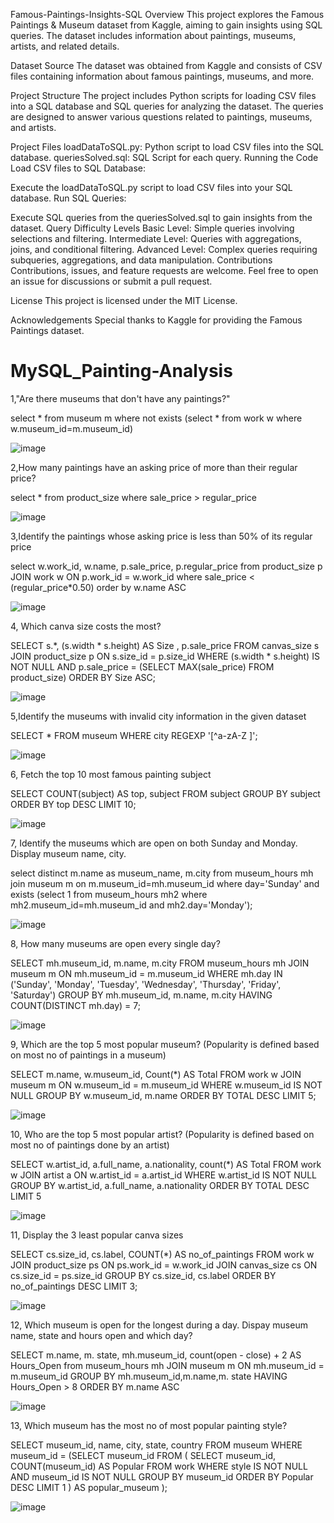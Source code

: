 Famous-Paintings-Insights-SQL
Overview
This project explores the Famous Paintings & Museum dataset from Kaggle, aiming to gain insights using SQL queries. The dataset includes information about paintings, museums, artists, and related details.

Dataset Source
The dataset was obtained from Kaggle and consists of CSV files containing information about famous paintings, museums, and more.

Project Structure
The project includes Python scripts for loading CSV files into a SQL database and SQL queries for analyzing the dataset. The queries are designed to answer various questions related to paintings, museums, and artists.

Project Files
loadDataToSQL.py: Python script to load CSV files into the SQL database.
queriesSolved.sql: SQL Script for each query.
Running the Code
Load CSV files to SQL Database:

Execute the loadDataToSQL.py script to load CSV files into your SQL database.
Run SQL Queries:

Execute SQL queries from the queriesSolved.sql to gain insights from the dataset.
Query Difficulty Levels
Basic Level: Simple queries involving selections and filtering.
Intermediate Level: Queries with aggregations, joins, and conditional filtering.
Advanced Level: Complex queries requiring subqueries, aggregations, and data manipulation.
Contributions
Contributions, issues, and feature requests are welcome. Feel free to open an issue for discussions or submit a pull request.

License
This project is licensed under the MIT License.

Acknowledgements
Special thanks to Kaggle for providing the Famous Paintings dataset.



# MySQL_Painting-Analysis

1,"Are there museums that don't have any paintings?"

select * from museum m
	where not exists (select * from work w
					 where w.museum_id=m.museum_id)

![image](https://github.com/user-attachments/assets/a1675aff-71ea-48cd-a22b-7385cd9bc570)

2,How many paintings have an asking price of more than their regular price? 

select * from product_size
where sale_price > regular_price

![image](https://github.com/user-attachments/assets/da1c7d8c-5ee4-48b0-89fa-255d51e013c6)

3,Identify the paintings whose asking price is less than 50% of its regular price

select w.work_id, w.name, p.sale_price, p.regular_price from product_size p
JOIN work w ON p.work_id = w.work_id
where sale_price < (regular_price*0.50)
order by w.name ASC

![image](https://github.com/user-attachments/assets/23158d86-ece6-452a-8e53-9ca82da27103)

4, Which canva size costs the most?


SELECT s.*, (s.width * s.height) AS Size , p.sale_price
FROM canvas_size s
JOIN product_size p ON s.size_id = p.size_id
WHERE (s.width * s.height) IS NOT NULL
AND p.sale_price = (SELECT MAX(sale_price) FROM product_size)
ORDER BY Size ASC;

![image](https://github.com/user-attachments/assets/dc83b371-6608-4692-8ffa-d1825f8d77a6)

5,Identify the museums with invalid city information in the given dataset

SELECT *
FROM museum
WHERE city REGEXP '[^a-zA-Z ]';

![image](https://github.com/user-attachments/assets/c331744d-ac8f-4be2-817b-1ff5d632822f)

6, Fetch the top 10 most famous painting subject

SELECT 
    COUNT(subject) AS top, subject
FROM
    subject
GROUP BY subject
ORDER BY top DESC
LIMIT 10;

![image](https://github.com/user-attachments/assets/2be3f7af-6243-447d-8642-c2434198e8d3)

7, Identify the museums which are open on both Sunday and Monday. Display museum name, city.

select distinct m.name as museum_name, m.city from museum_hours mh 
	join museum m on m.museum_id=mh.museum_id
	where day='Sunday'
	and exists (select 1 from museum_hours mh2 
				where mh2.museum_id=mh.museum_id 
			    and mh2.day='Monday');

![image](https://github.com/user-attachments/assets/ebcd8de5-d7ad-410e-a9af-797508597bb8)

8, How many museums are open every single day?

SELECT mh.museum_id, m.name, m.city
FROM museum_hours mh
JOIN museum m ON mh.museum_id = m.museum_id
WHERE mh.day IN ('Sunday', 'Monday', 'Tuesday', 'Wednesday', 'Thursday', 'Friday', 'Saturday')
GROUP BY mh.museum_id, m.name, m.city
HAVING COUNT(DISTINCT mh.day) = 7;

![image](https://github.com/user-attachments/assets/4942f875-b8d2-43b1-b800-93b5aee8095e)

9, Which are the top 5 most popular museum? (Popularity is defined based on most no of paintings in a museum)

SELECT m.name, w.museum_id, Count(*) AS Total FROM work w
JOIN museum m ON w.museum_id = m.museum_id 
WHERE w.museum_id IS NOT NULL
GROUP BY w.museum_id, m.name
ORDER BY TOTAL DESC  LIMIT  5;

![image](https://github.com/user-attachments/assets/0f7e7531-26d3-4e58-8875-52a610bbc425)

10, Who are the top 5 most popular artist? (Popularity is defined based on most no of paintings done by an artist)

SELECT w.artist_id, a.full_name, a.nationality, count(*) AS Total FROM work w
JOIN artist a ON w.artist_id = a.artist_id
WHERE w.artist_id IS NOT NULL 
GROUP BY w.artist_id, a.full_name, a.nationality
ORDER BY TOTAL DESC LIMIT 5

![image](https://github.com/user-attachments/assets/5b85afdc-7f78-4f19-8603-19fe66d8960c)

11, Display the 3 least popular canva sizes

SELECT cs.size_id, cs.label, COUNT(*) AS no_of_paintings
FROM work w
JOIN product_size ps ON ps.work_id = w.work_id
JOIN canvas_size cs ON cs.size_id = ps.size_id
GROUP BY cs.size_id, cs.label
ORDER BY no_of_paintings DESC
LIMIT 3;

![image](https://github.com/user-attachments/assets/4e72cb42-47dd-4ce5-b95d-eecdfc3bf4a9)

12, Which museum is open for the longest during a day. Dispay museum name, state and hours open and which day?

SELECT m.name, m. state, mh.museum_id, count(open - close) + 2 AS Hours_Open from museum_hours mh
JOIN museum m ON mh.museum_id = m.museum_id
GROUP BY mh.museum_id,m.name,m. state
HAVING Hours_Open > 8
ORDER BY m.name ASC

![image](https://github.com/user-attachments/assets/61ab724e-151c-4df8-be67-228025940e10)

13, Which museum has the most no of most popular painting style?

SELECT museum_id, name, city, state, country FROM museum 
WHERE museum_id = (SELECT museum_id FROM (
        SELECT museum_id, COUNT(museum_id) AS Popular 
        FROM work
        WHERE style IS NOT NULL AND museum_id IS NOT NULL
        GROUP BY museum_id
        ORDER BY Popular DESC
        LIMIT 1
    ) AS popular_museum
);

![image](https://github.com/user-attachments/assets/6c7bdde0-83e3-49b7-ac55-898f1cfc7d34)



























   


